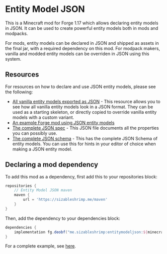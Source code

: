 # Entity Model JSON
This is a Minecraft mod for Forge 1.17 which allows declaring entity models in JSON.
It can be used to create powerful entity models both in mods and modpacks.

For mods, entity models can be declared in JSON and shipped as assets in the final jar, with a required dependency on this mod.
For modpack makers, vanilla and modded entity models can be overriden in JSON using this system.

## Resources
For resources on how to declare and use JSON entity models, please see the following:
* [All vanilla entity models exported as JSON](vanilla_layers) - This resource allows you to see how all vanilla entity models look in a JSON format.
They can be used as a starting skeleton, or directly copied to override vanilla entity models with a custom variant.
* [An example Forge mod using JSON entity models](https://github.com/SizableShrimp/EntityModelJsonExample)
* [The complete JSON spec](docs/SPEC.json5) - This JSON file documents all the properties you can possibly use.
* [The complete JSON schema](docs/SCHEMA.json) - This has the complete JSON Schema of entity models. You can use this for hints in your editor of choice when making a JSON entity model.

## Declaring a mod dependency
To add this mod as a dependency, first add this to your repositories block:
```groovy
repositories {
    // Entity Model JSON maven
    maven {
        url = 'https://sizableshrimp.me/maven'
    }
}
```
Then, add the dependency to your dependencies block:
```groovy
dependencies {
    implementation fg.deobf("me.sizableshrimp:entitymodeljson:${minecraft_version}-1.0.0")
}
```
For a complete example, see [here](https://github.com/SizableShrimp/EntityModelJsonExample/blob/1.17.x/build.gradle).